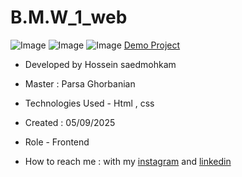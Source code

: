 # B.M.W_1_web
![Image]()
![Image]()
![Image]()
[Demo Project](https://hosseinsaedmohkam.github.io/B.M.W_1_web/)

- Developed by Hossein saedmohkam

- Master : Parsa Ghorbanian 

- Technologies Used - Html , css  

- Created : 05/09/2025

- Role - Frontend

- How to reach me : with my [instagram](https://www.instagram.com/Hossein_saedmohkam.dev) and [linkedin](https://www.linkedin.com/in/Hossein-saedmohkam)
